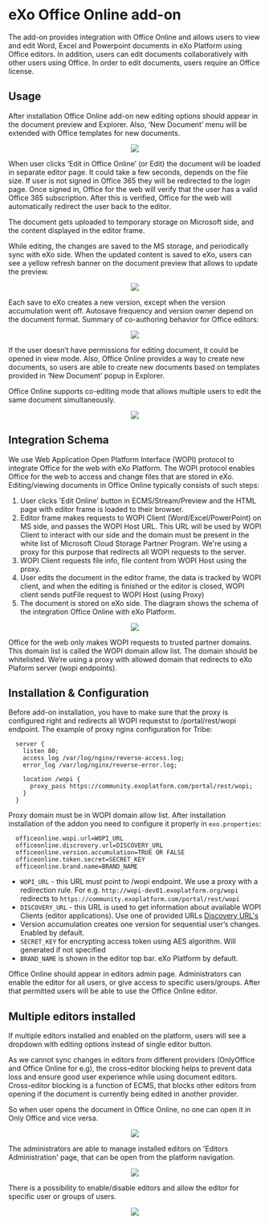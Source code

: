 # eXo Office Online add-on

The add-on provides integration with Office Online and allows users to view and edit Word, Excel and Powerpoint documents in eXo Platform using Office editors. 
In addition, users can edit documents collaboratively with other users using Office. In order to edit documents, users require an Office license.


## Usage

After installation Office Online add-on new editing options should appear in the document preview and Explorer. Also, ‘New Document’ menu will be extended with Office templates for new documents.
<p align="center">
<img src="/docs/images/multiple-editors-pulldown.png" />
</p>

When user clicks ‘Edit in Office Online’ (or Edit) the document will be loaded in separate editor page. It could take a few seconds, depends on the file size.
If user is not signed in Office 365 they will be redirected to the login page.
Once signed in, Office for the web will verify that the user has a valid Office 365 subscription. After this is verified, Office for the web will automatically redirect the user back to the editor.

The document gets uploaded to temporary storage on Microsoft side, and the content displayed in the editor frame.

While editing, the changes are saved to the MS storage, and periodically sync with eXo side. When the updated content is saved to eXo, users can see a yellow refresh banner on the document preview that allows to update the preview.
<p align="center">
<img src="/docs/images/refresh-banner.png" />
</p>

Each save to eXo creates a new version, except when the version accumulation went off.
Autosave frequency and version owner depend on the document format. 
Summary of co-authoring behavior for Office editors:
<p align="center">
<img src="/docs/images/autosave-frequency.png" />
</p>

If the user doesn’t have permissions for editing document, it could be opened in view mode.
Also, Office Online provides a way to create new documents, so users are able to create new documents based on templates provided in ‘New Document’ popup in Explorer.

Office Online supports co-editing mode that allows multiple users to edit the same document simultaneously.
<p align="center">
<img src="/docs/images/coedit.png" />
</p>

## Integration Schema
We use Web Application Open Platform Interface (WOPI) protocol to integrate Office for the web with eXo Platform. The WOPI protocol enables Office for the web to access and change files that are stored in eXo.
Editing/viewing documents in Office Online typically consists of such steps:
1. User clicks 'Edit Online' button in ECMS/Stream/Preview and the HTML page with editor frame is loaded to their browser.
2. Editor frame makes requests to WOPI Client (Word/Excel/PowerPoint) on MS side, and passes the WOPI Host URL. This URL will be used by WOPI Client to interact with our side and the domain must be present in the white list of Microsoft Cloud Storage Partner Program. We're using a proxy for this purpose that redirects all WOPI requests to the server. 
3. WOPI Client requests file info, file content from WOPI Host using the proxy.
4. User edits the document in the editor frame, the data is tracked by WOPI client, and when the editing is finished or the editor is closed, WOPI client sends putFile request to WOPI Host (using Proxy) 
5. The document is stored on eXo side. The diagram shows the schema of the integration Office Online with eXo Platform.
<p align="center">
<img src="/docs/images/integration-schema.png" />
</p>

Office for the web only makes WOPI requests to trusted partner domains. This domain list is called the WOPI domain allow list. The domain should be whitelisted. We’re using a proxy with allowed domain that redirects to eXo Plaform server (wopi endpoints).

## Installation & Configuration
Before add-on installation, you have to make sure that the proxy is configured right and redirects all WOPI requestst to /portal/rest/wopi endpoint. 
The example of proxy nginx configuration for Tribe:
```
  server { 
    listen 80;
    access_log /var/log/nginx/reverse-access.log;
    error_log /var/log/nginx/reverse-error.log; 

    location /wopi { 
      proxy_pass https://community.exoplatform.com/portal/rest/wopi;
    } 
  }
```
Proxy domain must be in WOPI domain allow list.
After installation installation of the addon you need to configure it properly in `exo.properties`:
```
  officeonline.wopi.url=WOPI_URL
  officeonline.discrovery.url=DISCOVERY_URL
  officeonline.version.accumulation=TRUE OR FALSE
  officeonline.token.secret=SECRET_KEY
  officeonline.brand.name=BRAND_NAME
```
- `WOPI_URL` - this URL must point to /wopi endpoint. We use a proxy with a redirection rule. For e.g. `http://wopi-dev01.exoplatform.org/wopi` redirects to `https://community.exoplatform.com/portal/rest/wopi`
- `DISCOVERY_URL` - this URL is used to get information about available WOPI Clients (editor applications).
  Use one of provided URLs [Discovery URL's](https://wopi.readthedocs.io/en/latest/build_test_ship/environments.html#discovery-urls)
- Version accumulation creates one version for sequential user’s changes. Enabled by default.
- `SECRET_KEY` for encrypting access token using AES algorithm. Will generated if not specified
- `BRAND_NAME` is shown in the editor top bar. eXo Platform by default.

Office Online should appear in editors admin page. Administrators can enable the editor for all users, or give access to specific users/groups.
After that permitted users will be able to use the Office Online editor.

## Multiple editors installed
If multiple editors installed and enabled on the platform, users will see a dropdown with editing options instead of single editor button. 

As we cannot sync changes in editors from different providers (OnlyOffice and Office Online for e.g), the cross-editor blocking helps to prevent data loss and ensure good user experience while using document editors.
Cross-editor blocking is a function of ECMS, that blocks other editors from opening if the document is currently being edited in another provider.

So when user opens the document in Office Online, no one can open it in Only Office and vice versa.
<p align="center">
<img src="/docs/images/blocked-editor.png" />
</p>

The administrators are able to manage installed editors on 'Editors Administration' page, that can be open from the platform navigation.
<p align="center">
<img src="/docs/images/editors-administration.png" />
</p>

There is a possibility to enable/disable editors and allow the editor for specific user or groups of users.
<p align="center">
<img src="/docs/images/editors-administration-permissions.png" />
</p>